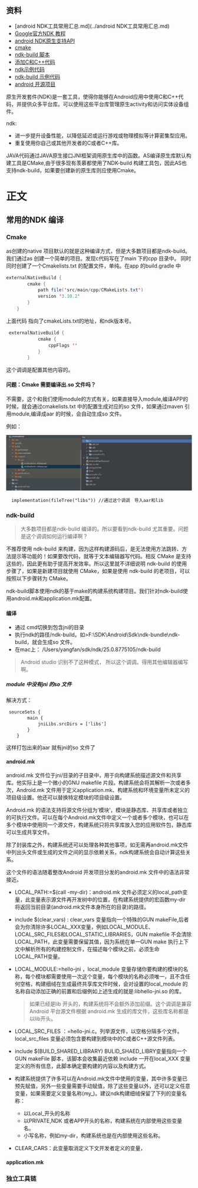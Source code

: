 ## 资料
* [android NDK工具常用汇总.md](../android NDK工具常用汇总.md)
* [Google官方NDK 教程](https://developer.android.com/ndk/guides?hl=zh-cn)
* [android NDK原生支持API](https://developer.android.com/ndk/guides/stable_apis?hl=zh-cn)
* [cmake](https://cmake.org/)
* [ndk-build 脚本](https://developer.android.com/ndk/guides/ndk-build?hl=zh-cn)
* [添加C和C++代码](https://developer.android.com/studio/projects/install-ndk?hl=zh-cn)
* [ndk示例代码](https://github.com/android/ndk-samples)
* [ndk-build 示例代码](https://github.com/android/ndk-samples/tree/android-mk)
* [android 开源项目](https://source.android.com/?hl=zh-cn)

原生开发套件(NDK)是一套工具，使得你能够在Android应用中使用C和C++代码，并提供众多平台库。可以使用这些平台库管理原生activity和访问实体设备组件。

ndk:

* 进一步提升设备性能，以降低延迟或运行游戏或物理模拟等计算密集型应用。
* 重复使用你自己或其他开发者的C或者C++库。

JAVA代码通过JAVA原生接口JNI框架调用原生库中的函数。AS编译原生库默认构建工具是CMake,由于很多现有羡慕都使用了NDK-build 构建工具包，因此AS也支持ndk-build，如果要创建新的原生库则应使用Cmake。

# 正文

## 常用的NDK 编译

### Cmake
as创建的native 项目默认的就是这种编译方式，但是大多数项目都是ndk-build。
我们通过as 创建一个简单的项目。发现c代码写在了main 下的cpp 目录中。
同时同时创建了一个Cmakelists.txt 的配置文件，单纯。在app 的build.gradle 中
````java
externalNativeBuild {
        cmake {
            path file('src/main/cpp/CMakeLists.txt')
            version '3.10.2'
        }
    }
````
上面代码 指向了cmakeLists.txt的地址，和ndk版本号。
````java
 externalNativeBuild {
            cmake {
                cppFlags ''
            }
        }
````
这个调调是配置其他内容的。
#### 问题：Cmake 需要编译出.so 文件吗？

不需要，这个和我们使用module的方式有关，如果直接导入module,编译APP的时候，就会通过cmakelists.txt 中的配置生成对应的so 文件，如果通过maven 引用module,编译成aar 的时候，会自动生成so 文件。

例如：

![image-20220817191723171](assets/image-20220817191723171.png)

````
  implementation(fileTree("libs")) //通过这个调调　导入aar和lib
````



### ndk-build

> 大多数项目都是ndk-bulid 编译的。所以要看到ndk-build 尤其重要。问题是这个调调如何运行编译啊？

不推荐使用 ndk-build 来构建，因为这样构建源码后，是无法使用方法跳转、方法提示等功能的！如果要改代码，就等于文本编辑器写代码。相反 CMake 是支持这些的，因此更有助于提高开发效率。所以这里就不详细说明 ndk-build 的使用步骤了，如果是新建项目就使用 CMake，如果是使用 ndk-build 的老项目，可以按照以下步骤转为 CMake。

ndk-build脚本使用ndk的基于make的构建系统构建项目。我们针对ndk-build使用android.mk和application.mk配置。

#### 编译

* 通过 cmd切换到包含jni的目录
* 执行ndk的路径/ndk-build。如>F:\SDK\Android\Sdk\ndk-bundle\ndk-build，就会生成so 文件。
* 在mac上： /Users/yangfan/sdk/ndk/25.0.8775105/ndk-build
> Android studio 识别不了这种模式， 所以这个调调。得用其他编辑器编写啊。

#####  module 中没有jni 的so 文件

解决方式：

````
 sourceSets {
        main {
            jniLibs.srcDirs = ['libs']
        }
    }
````

这样打包出来的aar 就有jni的so 文件了

#### android.mk

android.mk 文件位于jni/目录的子目录中，用于向构建系统描述源文件和共享库。他实际上是一个微小的GNU makefile 片段。构建系统会将其解析一次或者多次，Android.mk 文件用于定义application.mk、构建系统和环境变量所未定义的项目级设置。他还可以替换特定模块的项目级设置。

Android.mk 的语法支持将源文件分组为‘模块’，模块是静态库、共享库或者独立的可执行文件。可以在每个Android.mk文件中定义一个或者多个模块，也可以在多个模块中使用同一个源文件，构建系统只将共享库放入您的应用软件包，静态库可以生成共享文件。

除了封装库之外，构建系统还可以处理各种其他事项，如无需再android.mk文件中列出头文件或生成的文件之间的显示依赖关系，ndk构建系统会自动计算这些关系。

这个文件的语法随着整改Android 开发项目分发的android.mk 文件中的语法非常接近。

* LOCAL_PATH:=$(call -my-dir)：android.mk 文件必须定义的local_path变量，此变量表示源文件再开发树中的位置，在构建系统提供的宏函数my-dir 将返回当前目录(android.mk文件本身所在的目录)的路径。

* include $(clear_vars) : clear_vars 变量指向一个特殊的GUN makeFile,后者会为你清除许多LOCAL_XXX变量，例如LOCAL_MODULE、LOCAL_SRC_FILES和LOCAL_STATIC_LIBRARIES，GUN makefile 不会清除LOCAL_PATH，此变量需要保留其值，因为系统在单一GUN make 执行上下文中解析所有的构建控制文件，在描述每个模块之前，必须生命LOCAL_PATH变量。

* LOCAL_MODULE:=hello-jni ，local_module 变量存储你要构建的模块的名称，每个模块都需要使用一次这个变量，每个模块的名称必须唯一，且不含任何空格，构建细绒在生成最终共享库文件时候，会对设置的local_module 的名称自动添加正确的前置和后缀例如上述生成的就是:libhello-jni.so 的库。

  > 如果已经是lib 开头的，构建系统将不会额外添加前缀。这个调调是兼容Android 平台源文件根据 android.mk 生成的库文件，这些库名称都是以lib开头。

* LOCAL_SRC_FILES ：=hello-jni.c。列举源文件，以空格分隔多个文件。local_src_files 变量必须包含要构建到模块中的C或者C++源文件列表。

* include $(BUILD_SHARED_LIBRARY)  BULID_SHAED_LIBRY变量指向一个GUN makeFile 脚本，该脚本会收集最近依赖 include 一开在local_XXX 变量定义的所有信息，此脚本确定要构建的内容以及构建方式。

* 构建系统提供了许多可以在Android.mk文件中使用的变量，其中许多变量已预先赋值，另外一些变量需要手动赋值，除了这些变量以外，还可以定义任意变量，如果需要定义变量名称(my_)。建议ndk构建细绒保留了下列的变量名称：

  * 以Local_开头的名称
  * 以PRIVATE,NDK 或者APP开头的名称，构建系统在内部使用这些变量名。
  * 小写名称，例如my-dir，构建系统也是在内部使用这些名称。

* CLEAR_CARS：此变量取消定义下文开发者定义的变量，

  

#### application.mk
### 独立工具链

